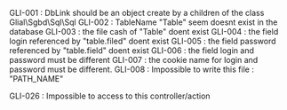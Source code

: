GLI-001 : DbLink should be an object create by a children of the class Glial\Sgbd\Sql\Sql
GLI-002 : TableName "Table" seem doesnt exist in the database
GLI-003 : the file cash of "Table" doent exist
GLI-004 : the field login referenced by "table.filed" doent exist
GLI-005 : the field password referenced by "table.field" doent exist
GLI-006 : the field login and password must be different
GLI-007 : the cookie name for login and password must be different.
GLI-008 : Impossible to write this file : "PATH_NAME"

GLI-026 : Impossible to access to this controller/action
